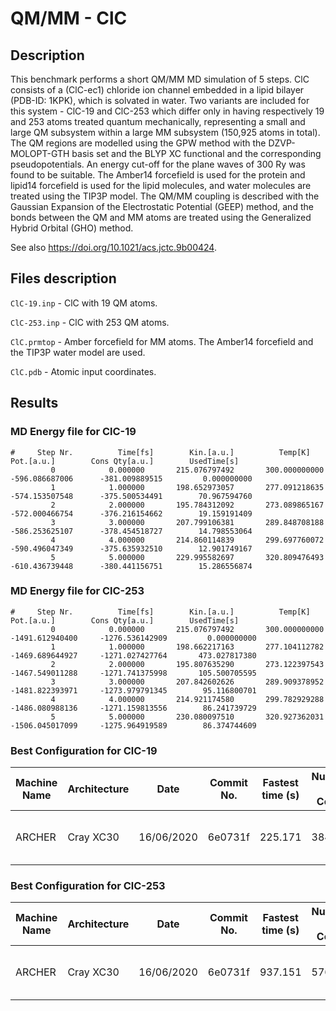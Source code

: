 # QM/MM - ClC

## Description

This benchmark performs a short QM/MM MD simulation of 5 steps.
ClC consists of a (ClC-ec1) chloride ion channel embedded in a lipid bilayer
(PDB-ID: 1KPK), which is solvated in water. Two variants are included for this
system - ClC-19 and ClC-253 which differ only in having respectively 19 and 253
atoms treated quantum mechanically, representing a small and large QM subsystem
within a large MM subsystem (150,925 atoms in total). The QM regions are modelled
using the GPW method with the DZVP-MOLOPT-GTH basis set and the BLYP XC functional
and the corresponding pseudopotentials. An energy cut-off for the plane waves of
300 Ry was found to be suitable. The Amber14 forcefield is used for the protein
and lipid14 forcefield is used for the lipid molecules, and water molecules are
treated using the TIP3P model. The QM/MM coupling is described with the Gaussian
Expansion of the Electrostatic Potential (GEEP) method, and the bonds between
the QM and MM atoms are treated using the Generalized Hybrid Orbital (GHO) method.

See also <https://doi.org/10.1021/acs.jctc.9b00424>.

## Files description

`ClC-19.inp` - ClC with 19 QM atoms.

`ClC-253.inp` - ClC with 253 QM atoms.

`ClC.prmtop` - Amber forcefield for MM atoms. The Amber14 forcefield and
the TIP3P water model are used.

`ClC.pdb` - Atomic input coordinates.

## Results

### MD Energy file for ClC-19

```cp2k-output
#     Step Nr.          Time[fs]        Kin.[a.u.]          Temp[K]            Pot.[a.u.]        Cons Qty[a.u.]        UsedTime[s]
         0            0.000000       215.076797492       300.000000000      -596.086687006      -381.009889515         0.000000000
         1            1.000000       198.652973057       277.091218635      -574.153507548      -375.500534491        70.967594760
         2            2.000000       195.784312092       273.089865167      -572.000466754      -376.216154662        19.159191409
         3            3.000000       207.799106381       289.848708188      -586.253625107      -378.454518727        14.798553064
         4            4.000000       214.860114839       299.697760072      -590.496047349      -375.635932510        12.901749167
         5            5.000000       229.995582697       320.809476493      -610.436739448      -380.441156751        15.286556874
```

### MD Energy file for ClC-253

```cp2k-output
#     Step Nr.          Time[fs]        Kin.[a.u.]          Temp[K]            Pot.[a.u.]        Cons Qty[a.u.]        UsedTime[s]
         0            0.000000       215.076797492       300.000000000     -1491.612940400     -1276.536142909         0.000000000
         1            1.000000       198.662217163       277.104112782     -1469.689644927     -1271.027427764       473.027817380
         2            2.000000       195.807635290       273.122397543     -1467.549011288     -1271.741375998       105.500705595
         3            3.000000       207.842602626       289.909378952     -1481.822393971     -1273.979791345        95.116800701
         4            4.000000       214.921174580       299.782929288     -1486.080988136     -1271.159813556        86.241739729
         5            5.000000       230.080097510       320.927362031     -1506.045017099     -1275.964919589        86.374744609
```

### Best Configuration for ClC-19

| Machine Name | Architecture | Date       | Commit No. | Fastest time (s) | Number of Cores | Number of Threads          |
| ------------ | ------------ | ---------- | ---------- | ---------------- | --------------- | -------------------------- |
| ARCHER       | Cray XC30    | 16/06/2020 | 6e0731f    | 225.171          | 384             | 4 OMP threads per MPI task |

### Best Configuration for ClC-253

| Machine Name | Architecture | Date       | Commit No. | Fastest time (s) | Number of Cores | Number of Threads          |
| ------------ | ------------ | ---------- | ---------- | ---------------- | --------------- | -------------------------- |
| ARCHER       | Cray XC30    | 16/06/2020 | 6e0731f    | 937.151          | 576             | 6 OMP threads per MPI task |

